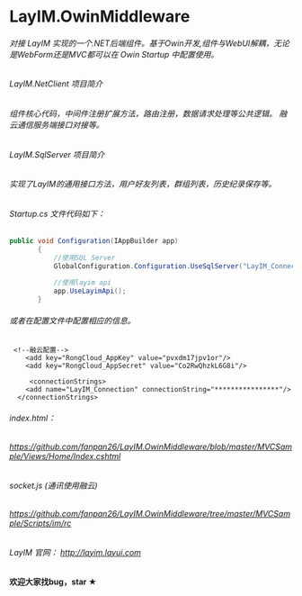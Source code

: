 # LayIM.OwinMiddleware 

###### 对接 LayIM 实现的一个.NET后端组件。基于Owin开发,组件与WebUI解耦，无论是WebForm还是MVC都可以在 Owin Startup 中配置使用。


######  LayIM.NetClient 项目简介

###### 组件核心代码，中间件注册扩展方法，路由注册，数据请求处理等公共逻辑。 融云通信服务端接口对接等。

######  LayIM.SqlServer 项目简介

###### 实现了LayIM的通用接口方法，用户好友列表，群组列表，历史纪录保存等。

###### Startup.cs 文件代码如下：

 ```C#
 public void Configuration(IAppBuilder app)
        {
            //使用SQL Server
            GlobalConfiguration.Configuration.UseSqlServer("LayIM_Connection");

            //使用layim api 
            app.UseLayimApi();
        }
 ```
###### 或者在配置文件中配置相应的信息。

```
 <!--融云配置-->
    <add key="RongCloud_AppKey" value="pvxdm17jpv1or"/>
    <add key="RongCloud_AppSecret" value="Co2RwQhzkL6G8i"/>
    
     <connectionStrings>
    <add name="LayIM_Connection" connectionString="****************"/>
  </connectionStrings>
```

###### index.html：
###### https://github.com/fanpan26/LayIM.OwinMiddleware/blob/master/MVCSample/Views/Home/Index.cshtml

###### socket.js (通讯使用融云)
###### https://github.com/fanpan26/LayIM.OwinMiddleware/tree/master/MVCSample/Scripts/im/rc

###### LayIM 官网： http://layim.layui.com

#### 欢迎大家找bug，star ★

